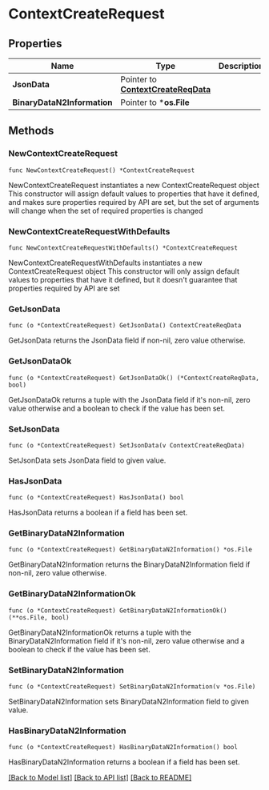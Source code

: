# ContextCreateRequest

## Properties

Name | Type | Description | Notes
------------ | ------------- | ------------- | -------------
**JsonData** | Pointer to [**ContextCreateReqData**](ContextCreateReqData.md) |  | [optional] 
**BinaryDataN2Information** | Pointer to ***os.File** |  | [optional] 

## Methods

### NewContextCreateRequest

`func NewContextCreateRequest() *ContextCreateRequest`

NewContextCreateRequest instantiates a new ContextCreateRequest object
This constructor will assign default values to properties that have it defined,
and makes sure properties required by API are set, but the set of arguments
will change when the set of required properties is changed

### NewContextCreateRequestWithDefaults

`func NewContextCreateRequestWithDefaults() *ContextCreateRequest`

NewContextCreateRequestWithDefaults instantiates a new ContextCreateRequest object
This constructor will only assign default values to properties that have it defined,
but it doesn't guarantee that properties required by API are set

### GetJsonData

`func (o *ContextCreateRequest) GetJsonData() ContextCreateReqData`

GetJsonData returns the JsonData field if non-nil, zero value otherwise.

### GetJsonDataOk

`func (o *ContextCreateRequest) GetJsonDataOk() (*ContextCreateReqData, bool)`

GetJsonDataOk returns a tuple with the JsonData field if it's non-nil, zero value otherwise
and a boolean to check if the value has been set.

### SetJsonData

`func (o *ContextCreateRequest) SetJsonData(v ContextCreateReqData)`

SetJsonData sets JsonData field to given value.

### HasJsonData

`func (o *ContextCreateRequest) HasJsonData() bool`

HasJsonData returns a boolean if a field has been set.

### GetBinaryDataN2Information

`func (o *ContextCreateRequest) GetBinaryDataN2Information() *os.File`

GetBinaryDataN2Information returns the BinaryDataN2Information field if non-nil, zero value otherwise.

### GetBinaryDataN2InformationOk

`func (o *ContextCreateRequest) GetBinaryDataN2InformationOk() (**os.File, bool)`

GetBinaryDataN2InformationOk returns a tuple with the BinaryDataN2Information field if it's non-nil, zero value otherwise
and a boolean to check if the value has been set.

### SetBinaryDataN2Information

`func (o *ContextCreateRequest) SetBinaryDataN2Information(v *os.File)`

SetBinaryDataN2Information sets BinaryDataN2Information field to given value.

### HasBinaryDataN2Information

`func (o *ContextCreateRequest) HasBinaryDataN2Information() bool`

HasBinaryDataN2Information returns a boolean if a field has been set.


[[Back to Model list]](../README.md#documentation-for-models) [[Back to API list]](../README.md#documentation-for-api-endpoints) [[Back to README]](../README.md)


